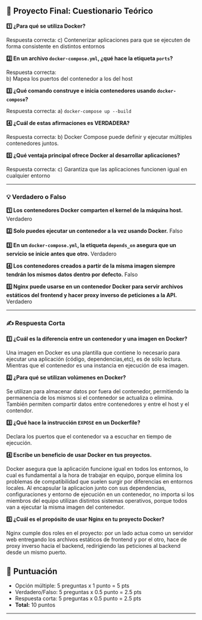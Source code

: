 ## 📝 Proyecto Final: Cuestionario Teórico

**1️⃣ ¿Para qué se utiliza Docker?**

Respuesta correcta: 
c) Contenerizar aplicaciones para que se ejecuten de forma consistente en distintos entornos  


**2️⃣ En un archivo `docker-compose.yml`, ¿qué hace la etiqueta `ports`?**

Respuesta correcta:   
b) Mapea los puertos del contenedor a los del host  


**3️⃣ ¿Qué comando construye e inicia contenedores usando `docker-compose`?**

Respuesta correcta:
a) `docker-compose up --build`  


**4️⃣ ¿Cuál de estas afirmaciones es VERDADERA?**

Respuesta correcta: 
b) Docker Compose puede definir y ejecutar múltiples contenedores juntos.  


**5️⃣ ¿Qué ventaja principal ofrece Docker al desarrollar aplicaciones?**

Respuesta correcta: 
c) Garantiza que las aplicaciones funcionen igual en cualquier entorno  

---

### **💡 Verdadero o Falso**

**1️⃣ Los contenedores Docker comparten el kernel de la máquina host.** 
 Verdadero

**2️⃣ Solo puedes ejecutar un contenedor a la vez usando Docker.** 
Falso

**3️⃣ En un `docker-compose.yml`, la etiqueta `depends_on` asegura que un servicio se inicie antes que otro.** 
Verdadero

**4️⃣ Los contenedores creados a partir de la misma imagen siempre tendrán los mismos datos dentro por defecto.** 
Falso

**5️⃣ Nginx puede usarse en un contenedor Docker para servir archivos estáticos del frontend y hacer proxy inverso de peticiones a la API.** 
Verdadero

---

### **✍️ Respuesta Corta**

**1️⃣ ¿Cuál es la diferencia entre un contenedor y una imagen en Docker?**

Una imagen en Docker es una plantilla que contiene lo necesario para ejecutar una aplicación (código, dependencias,etc), es de sólo lectura. 
Mientras que el contenedor es una instancia en ejecución de esa imagen.

**2️⃣ ¿Para qué se utilizan volúmenes en Docker?**

Se utilizan para almacenar datos por fuera del contenedor, permitiendo la permanencia de los mismos si el contenedor se actualiza o elimina. 
También permiten compartir datos entre contenedores y entre el host y el contendor. 

**3️⃣ ¿Qué hace la instrucción `EXPOSE` en un Dockerfile?**

Declara los puertos que el contenedor va a escuchar en tiempo de ejecución.

**4️⃣ Escribe un beneficio de usar Docker en tus proyectos.**

Docker asegura que la aplicación funcione igual en todos los entornos, lo cual es fundamental a la hora de trabajar en equipo, porque elimina los problemas de compatibilidad que suelen surgir por diferencias en entornos locales.
Al encapsular la aplicacion junto con sus dependencias, configuraciones y entorno de ejecución en un contenedor, no importa si los miembros del equipo utilizan distintos sistemas operativos, porque todos van a ejecutar la misma imagen del contenedor.  

**5️⃣ ¿Cuál es el propósito de usar Nginx en tu proyecto Docker?**

Nginx cumple dos roles en el proyecto: por un lado actua como un servidor web entregando los archivos estáticos de frontend y por el otro, hace de proxy inverso hacia el backend, redirigiendo las peticiones al backend desde un mismo puerto.

## 🏅 Puntuación

- Opción múltiple: 5 preguntas x 1 punto = 5 pts
- Verdadero/Falso: 5 preguntas x 0.5 punto = 2.5 pts
- Respuesta corta: 5 preguntas x 0.5 punto = 2.5 pts
- **Total:** 10 puntos

---

